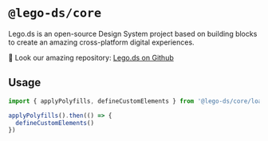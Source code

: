 # `@lego-ds/core`

Lego.ds is an open-source Design System project based on building blocks to create an amazing cross-platform digital experiences.

🚀 Look our amazing repository: [Lego.ds on Github](https://github.com/victormath12/lego-ds)

## Usage

```js
import { applyPolyfills, defineCustomElements } from '@lego-ds/core/loader';

applyPolyfills().then(() => {
  defineCustomElements()
})
```